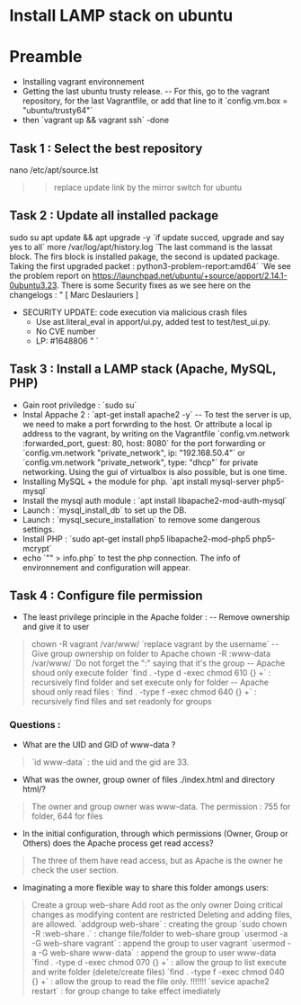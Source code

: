 

# Install LAMP stack on ubuntu
# Preamble
- Installing vagrant environnement
- Getting the last ubuntu trusty release.
-- For this, go to the vagrant repository, for the last Vagrantfile, or add that line to it ´config.vm.box = "ubuntu/trusty64"´
- then ´vagrant up && vagrant ssh´
-done

## Task 1 : Select the best repository
nano /etc/apt/source.lst
>> replace update link by the mirror switch for ubuntu
## Task 2 : Update all installed package
sudo su
apt update && apt upgrade -y ´if update succed, upgrade and say yes to all´
more /var/log/apt/history.log ´The last command is the lassat block. The firs block is installed pakage, the second is updated package. Taking the first upgraded packet : python3-problem-report:amd64´
´We see the problem report on https://launchpad.net/ubuntu/+source/apport/2.14.1-0ubuntu3.23.
There is some Security fixes as we see here on the changelogs :
"  [ Marc Deslauriers ] 
  * SECURITY UPDATE: code execution via malicious crash files 
    - Use ast.literal_eval in apport/ui.py, added test to test/test_ui.py. 
    - No CVE number 
    - LP: #1648806 "
´
## Task 3 : Install a LAMP stack (Apache, MySQL, PHP)
- Gain root priviledge : ´sudo su´
- Instal Appache 2 : ´apt-get install apache2 -y´
-- To test the server is up, we need to make a port forwrding to the host. Or attribute a local ip address to the vagrant, by writing on the Vagrantfile ´config.vm.network :forwarded_port, guest: 80, host: 8080´ for the port forwarding or ´config.vm.network "private_network", ip: "192.168.50.4"´ or ´config.vm.network "private_network", type: "dhcp"´ for private networking. Using the gui of virtualbox is also possible, but is one time.
- Installing MySQL + the module for php. ´apt install mysql-server php5-mysql´
- Install the mysql auth module : ´apt install libapache2-mod-auth-mysql´
- Launch : ´mysql_install_db´ to set up the DB.
- Launch : ´mysql_secure_installation´ to remove some dangerous settings.
- Install PHP : ´sudo apt-get install php5 libapache2-mod-php5 php5-mcrypt´
- echo ´"<?php \n phpinfo(); \n ?>" > info.php´ to test the php connection. The info of environnement and configuration will appear.
## Task 4 : Configure file permission
- The least privilege principle in the Apache folder :
-- Remove ownership and give it to user
> chown -R vagrant /var/www/ ´replace vagrant by the username´
-- Give group ownership on folder to Apache
> chown -R :www-data /var/www/ ´Do not forget the ":" saying that it's the group
-- Apache shoud only execute folder
> ´find . -type d -exec chmod 610 {} +´ : recursively find folder and set execute only for folder
-- Apache shoud only read files :
> ´find . -type f -exec chmod 640 {} +´ : recursively find files and set readonly for groups
### Questions :
- What are the UID and GID of www-data ?
> ´id www-data´ : the uid and the gid are 33.
- What was the owner, group owner of files ./index.html and directory html/?
> The owner and group owner was www-data.
> The permission : 755 for folder, 644 for files
- In the initial configuration, through which permissions (Owner, Group or Others) does the Apache process get read access?
> The three of them have read access, but as Apache is the owner he check the user section.
- Imaginating a more flexible way to share this folder amongs users:
> Create a group web-share
> Add root as the only owner
> Doing critical changes as modifying content are restricted
> Deleting and adding files, are allowed.
> ´addgroup web-share´ : creating the group
> ´sudo chown -R :web-share .´ : change file/folder to web-share group
> ´usermod -a -G web-share vagrant´ : append the group to user vagrant
> ´usermod -a -G web-share www-data´ : append the group to user www-data
> ´find . -type d -exec chmod 070 {} +´ : allow the group to list execute and write folder (delete/create files)
> ´find . -type f -exec chmod 040 {} +´ : allow the group to read the file only.
> !!!!!!! ´sevice apache2 restart´ : for group change to take effect imediately












